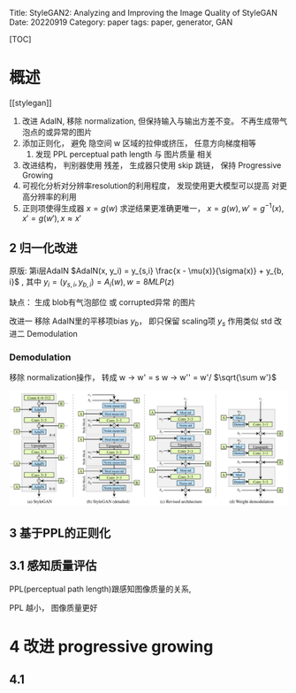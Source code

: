 Title: StyleGAN2: Analyzing and Improving the Image Quality of StyleGAN
Date: 20220919
Category: paper
tags: paper, generator, GAN

[TOC]

# 概述
[[stylegan]]

1. 改进 AdaIN,  移除 normalization, 但保持输入与输出方差不变。 不再生成带气泡点的或异常的图片
2. 添加正则化， 避免 隐空间 w 区域的拉伸或挤压， 任意方向梯度相等
	1. 发现 PPL perceptual path length 与 图片质量 相关
3. 改进结构， 判别器使用 残差， 生成器只使用 skip 跳链， 保持 Progressive Growing
4. 可视化分析对分辨率resolution的利用程度， 发现使用更大模型可以提高 对更高分辨率的利用
5. 正则项使得生成器 $x=g(w)$ 求逆结果更准确更唯一， $x=g(w), w'=g^{-1}(x), x'=g(w'), x\approx x'$ 

## 2 归一化改进
原版:  第i层AdaIN $AdaIN(x, y_i) = y_{s,i} \frac{x - \mu(x)}{\sigma(x)} + y_{b, i}$ ,  其中  $y_i = (y_{s, i}, y_{b, i}) = A_i (w),  w = 8MLP(z)$


缺点： 生成 blob有气泡部位 或 corrupted异常 的图片

改进一 移除 AdaIN里的平移项bias $y_b$， 即只保留 scaling项 $y_s$  作用类似 std 
改进二  Demodulation

### Demodulation

移除 normalization操作， 转成 w -> w' = s w -> w'' = w'/ $\sqrt{\sum w'}$


![2_norm](images/stylegan2_normalization.png)

## 3 基于PPL的正则化

## 3.1 感知质量评估
PPL(perceptual path length)跟感知图像质量的关系, 

PPL 越小， 图像质量更好

## 



# 4 改进 progressive growing

## 4.1 


   
